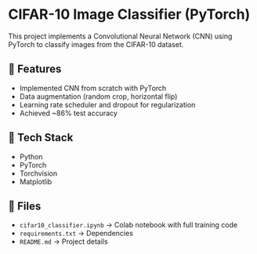 # CIFAR-10 Image Classifier (PyTorch)

This project implements a Convolutional Neural Network (CNN) using PyTorch to classify images from the CIFAR-10 dataset.

## 📌 Features
- Implemented CNN from scratch with PyTorch
- Data augmentation (random crop, horizontal flip)
- Learning rate scheduler and dropout for regularization
- Achieved ~86% test accuracy

## 🚀 Tech Stack
- Python
- PyTorch
- Torchvision
- Matplotlib

## 📂 Files
- `cifar10_classifier.ipynb` → Colab notebook with full training code
- `requirements.txt` → Dependencies
- `README.md` → Project details
